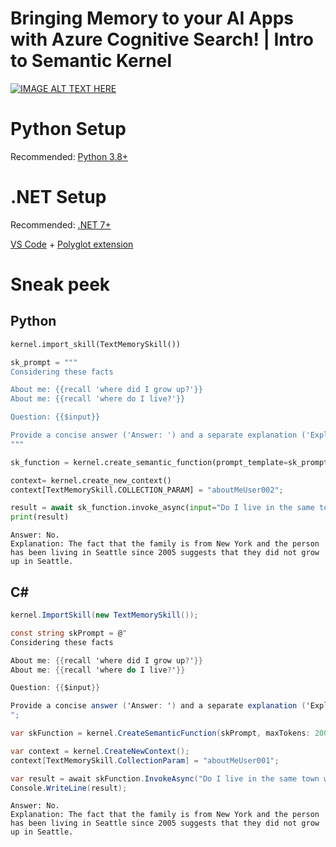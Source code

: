 # Bringing Memory to your AI Apps with Azure Cognitive Search! | Intro to Semantic Kernel

[![IMAGE ALT TEXT HERE](https://img.youtube.com/vi/4bvnDf0F6yk/0.jpg)](https://www.youtube.com/watch?v=4bvnDf0F6yk)

# Python Setup

Recommended: [Python 3.8+](https://github.com/pyenv/pyenv)

# .NET Setup

Recommended: [.NET 7+](https://dotnet.microsoft.com/download/dotnet)

[VS Code](https://code.visualstudio.com/download) +
[Polyglot extension](https://marketplace.visualstudio.com/items?itemName=ms-dotnettools.dotnet-interactive-vscode)

# Sneak peek

## Python

```python
kernel.import_skill(TextMemorySkill())

sk_prompt = """
Considering these facts

About me: {{recall 'where did I grow up?'}}
About me: {{recall 'where do I live?'}}

Question: {{$input}}

Provide a concise answer ('Answer: ') and a separate explanation ('Explanation: '), in two lines.
"""

sk_function = kernel.create_semantic_function(prompt_template=sk_prompt, max_tokens=200)
```
```python
context= kernel.create_new_context()
context[TextMemorySkill.COLLECTION_PARAM] = "aboutMeUser002";

result = await sk_function.invoke_async(input="Do I live in the same town where I grew up?", context=context)
print(result)
```
```
Answer: No.
Explanation: The fact that the family is from New York and the person has been living in Seattle since 2005 suggests that they did not grow up in Seattle.
```

## C#

```csharp
kernel.ImportSkill(new TextMemorySkill());

const string skPrompt = @"
Considering these facts

About me: {{recall 'where did I grow up?'}}
About me: {{recall 'where do I live?'}}

Question: {{$input}}

Provide a concise answer ('Answer: ') and a separate explanation ('Explanation: '), in two lines.
";

var skFunction = kernel.CreateSemanticFunction(skPrompt, maxTokens: 200);
```
```csharp
var context = kernel.CreateNewContext();
context[TextMemorySkill.CollectionParam] = "aboutMeUser001";

var result = await skFunction.InvokeAsync("Do I live in the same town where I grew up?", context);
Console.WriteLine(result);
```
```
Answer: No.
Explanation: The fact that the family is from New York and the person has been living in Seattle since 2005 suggests that they did not grow up in Seattle.
```
